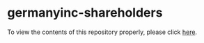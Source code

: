 # germanyinc-shareholders

To view the contents of this repository properly, please click [here](https://nbviewer.org/github/KensingtonOscupant/germanyinc-shareholders/blob/336464d5f227a03082ffd87eca708e9471e6b513/src/exploration.ipynb).